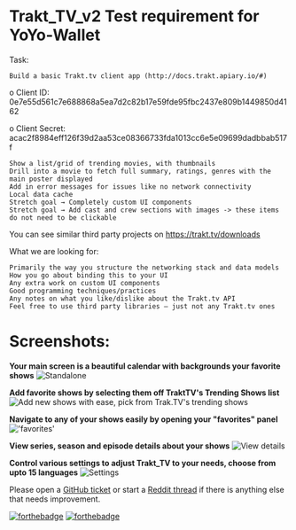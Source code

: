 Trakt_TV_v2 Test requirement for YoYo-Wallet
==============================================



Task:

    Build a basic Trakt.tv client app (http://docs.trakt.apiary.io/#)

o    Client ID: 0e7e55d561c7e688868a5ea7d2c82b17e59fde95fbc2437e809b1449850d4162

o    Client Secret: acac2f8984eff126f39d2aa53ce08366733fda1013cc6e5e09699dadbbab517f

    Show a list/grid of trending movies, with thumbnails
    Drill into a movie to fetch full summary, ratings, genres with the main poster displayed
    Add in error messages for issues like no network connectivity
    Local data cache
    Stretch goal → Completely custom UI components
    Stretch goal → Add cast and crew sections with images -> these items do not need to be clickable

You can see similar third party projects on https://trakt.tv/downloads

 

What we are looking for:

    Primarily the way you structure the networking stack and data models
    How you go about binding this to your UI
    Any extra work on custom UI components
    Good programming techniques/practices
    Any notes on what you like/dislike about the Trakt.tv API
    Feel free to use third party libraries – just not any Trakt.tv ones

Screenshots:
============
**Your main screen is a beautiful calendar with backgrounds your favorite shows**
![Standalone](http://i.imgur.com/qi6yqA3.png)

**Add favorite shows by selecting them off TraktTV's Trending Shows list**
![Add new shows with ease, pick from Trak.TV's trending shows](http://i.imgur.com/ihdiKi8.png)

**Navigate to any of your shows easily by opening your "favorites" panel**
!['favorites'](http://i.imgur.com/ZVu1yXh.png)

**View series, season and episode details about your shows**
![View details](http://i.imgur.com/MyzKgXp.png)

**Control various settings to adjust Trakt_TV to your needs, choose from upto 15 languages**
![Settings](http://i.imgur.com/wuooBSS.png)




Please open a [GitHub ticket](https://github.com/SchizoDuckie/DuckieTV/issues/new) or start a [Reddit thread](http://reddit.com/r/duckietv/) if there is anything else that needs improvement.

[![forthebadge](http://forthebadge.com/images/badges/built-with-love.svg)](http://forthebadge.com) [![forthebadge](http://forthebadge.com/images/badges/fuck-it-ship-it.svg)](http://forthebadge.com)
